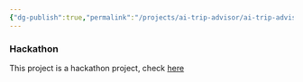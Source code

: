 ```yaml
---
{"dg-publish":true,"permalink":"/projects/ai-trip-advisor/ai-trip-advisor/"}
---
```


### Hackathon 

This project is a hackathon project, check [here](https://lablab.ai/event/truera-challenge-build-llm-applications/grinda-ai/ai-trip-advisor)

